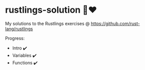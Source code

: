 <div class="oranda-hide">

# rustlings-solution 🦀❤️
My solutions to the Rustlings exercises @ https://github.com/rust-lang/rustlings

Progress:
- Intro ✔️
- Variables ✔️
- Functions ✔️
</div>

